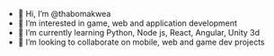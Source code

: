 - 👋 Hi, I’m @thabomakwea
- 👀 I’m interested in game, web and application development
- 🌱 I’m currently learning Python, Node js, React, Angular, Unity 3d
- 💞️ I’m looking to collaborate on mobile, web and game dev projects

<!---
thabomakwea/thabomakwea is a ✨ special ✨ repository because its `README.md` (this file) appears on your GitHub profile.
You can click the Preview link to take a look at your changes.
--->
